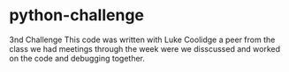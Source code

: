 # python-challenge
3nd Challenge
This code was written with Luke Coolidge a peer from the class we had meetings through 
the week were we disscussed and worked on the code and debugging together.
